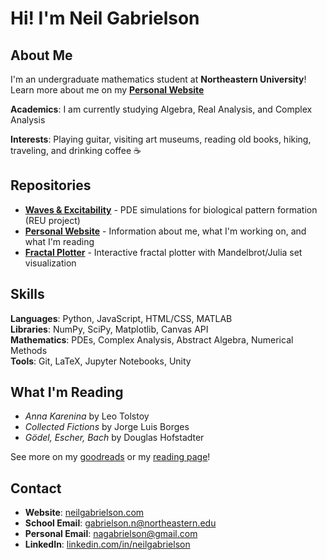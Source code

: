 # Hi! I'm Neil Gabrielson

## About Me
I'm an undergraduate mathematics student at **Northeastern University**! Learn more about me on my **[Personal Website](https://neilgabrielson.com)**

**Academics**: I am currently studying Algebra, Real Analysis, and Complex Analysis

**Interests**: Playing guitar, visiting art museums, reading old books, hiking, traveling, and drinking coffee ☕  

## Repositories

- **[Waves & Excitability](https://github.com/CoposGroup/WavesExcitability)** - PDE simulations for biological pattern formation (REU project)
- **[Personal Website](https://github.com/neilgabrielson/)** - Information about me, what I'm working on, and what I'm reading
- **[Fractal Plotter](https://github.com/neilgabrielson/fractals)** - Interactive fractal plotter with Mandelbrot/Julia set visualization

## Skills

**Languages**: Python, JavaScript, HTML/CSS, MATLAB  
**Libraries**: NumPy, SciPy, Matplotlib, Canvas API  
**Mathematics**: PDEs, Complex Analysis, Abstract Algebra, Numerical Methods  
**Tools**: Git, LaTeX, Jupyter Notebooks, Unity

## What I'm Reading

- *Anna Karenina* by Leo Tolstoy
- *Collected Fictions* by Jorge Luis Borges
- *Gödel, Escher, Bach* by Douglas Hofstadter

See more on my [goodreads](https://www.goodreads.com/neilgabrielson) or my [reading page](https://neilgabrielson.com/books.html)!

## Contact

- **Website**: [neilgabrielson.com](https://neilgabrielson.com)
- **School Email**: gabrielson.n@northeastern.edu
- **Personal Email**: nagabrielson@gmail.com
- **LinkedIn**: [linkedin.com/in/neilgabrielson](https://linkedin.com/in/neilgabrielson)
